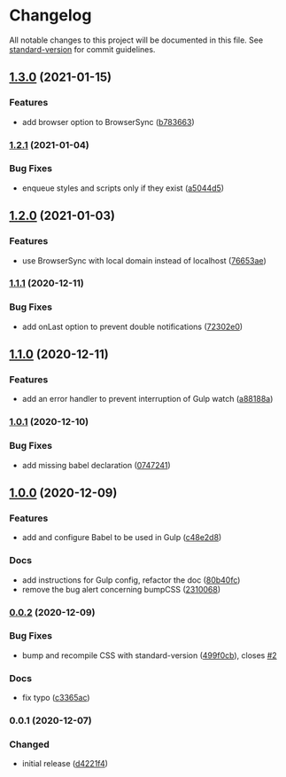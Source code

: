 # Changelog

All notable changes to this project will be documented in this file. See [standard-version](https://github.com/conventional-changelog/standard-version) for commit guidelines.

## [1.3.0](https://github.com/ArmandPhilippot/wordpress-boilerplate/compare/v1.2.1...v1.3.0) (2021-01-15)


### Features

* add browser option to BrowserSync ([b783663](https://github.com/ArmandPhilippot/wordpress-boilerplate/commit/b7836633f2a8f70ba7d3350ec7fbb6a85621e54c))

### [1.2.1](https://github.com/ArmandPhilippot/wordpress-boilerplate/compare/v1.2.0...v1.2.1) (2021-01-04)


### Bug Fixes

* enqueue styles and scripts only if they exist ([a5044d5](https://github.com/ArmandPhilippot/wordpress-boilerplate/commit/a5044d5b4a2daed765e7706cea79feeb313b37f8))

## [1.2.0](https://github.com/ArmandPhilippot/wordpress-boilerplate/compare/v1.1.1...v1.2.0) (2021-01-03)


### Features

* use BrowserSync with local domain instead of localhost ([76653ae](https://github.com/ArmandPhilippot/wordpress-boilerplate/commit/76653ae7e2011b9900876c58c2fdd24b358cc92d))

### [1.1.1](https://github.com/ArmandPhilippot/wordpress-boilerplate/compare/v1.1.0...v1.1.1) (2020-12-11)


### Bug Fixes

* add onLast option to prevent double notifications ([72302e0](https://github.com/ArmandPhilippot/wordpress-boilerplate/commit/72302e09d9ae522f54c3daedcfff422349a64139))

## [1.1.0](https://github.com/ArmandPhilippot/wordpress-boilerplate/compare/v1.0.1...v1.1.0) (2020-12-11)


### Features

* add an error handler to prevent interruption of Gulp watch ([a88188a](https://github.com/ArmandPhilippot/wordpress-boilerplate/commit/a88188ae95bb92bb0ef13a6f9df3e0e36ddd5a83))

### [1.0.1](https://github.com/ArmandPhilippot/wordpress-boilerplate/compare/v1.0.0...v1.0.1) (2020-12-10)


### Bug Fixes

* add missing babel declaration ([0747241](https://github.com/ArmandPhilippot/wordpress-boilerplate/commit/0747241cd0db16ca7603af81633f5106a1b07d85))

## [1.0.0](https://github.com/ArmandPhilippot/wordpress-boilerplate/compare/v0.0.2...v1.0.0) (2020-12-09)


### Features

* add and configure Babel to be used in Gulp ([c48e2d8](https://github.com/ArmandPhilippot/wordpress-boilerplate/commit/c48e2d80a29e8e593a8232848fc8d060006f7af5))


### Docs

* add instructions for Gulp config, refactor the doc ([80b40fc](https://github.com/ArmandPhilippot/wordpress-boilerplate/commit/80b40fc619f3f572fc0110bbcf404686d3c7e45d))
* remove the bug alert concerning bumpCSS ([2310068](https://github.com/ArmandPhilippot/wordpress-boilerplate/commit/231006815dd950723ebd09764a1bfe6ad37bc564))

### [0.0.2](https://github.com/ArmandPhilippot/wordpress-boilerplate/compare/v0.0.1...v0.0.2) (2020-12-09)


### Bug Fixes

* bump and recompile CSS with standard-version ([499f0cb](https://github.com/ArmandPhilippot/wordpress-boilerplate/commit/499f0cb92604f79bab74828a573b4465d7991232)), closes [#2](https://github.com/ArmandPhilippot/wordpress-boilerplate/issues/2)


### Docs

* fix typo ([c3365ac](https://github.com/ArmandPhilippot/wordpress-boilerplate/commit/c3365accbc3f06066b0da8eedaf0fcdf114c3425))

### 0.0.1 (2020-12-07)


### Changed

* initial release ([d4221f4](https://github.com/ArmandPhilippot/wordpress-boilerplate/commit/d4221f4e076acde8505d772b4f362c7a68fabb76))
